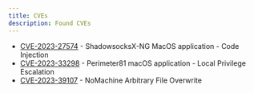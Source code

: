 ```yaml
---
title: CVEs
description: Found CVEs
---
```


* [CVE-2023-27574](../posts/cve_2023_27574.html) - ShadowsocksX-NG MacOS application - Code Injection
* [CVE-2023-33298](../posts/cve_2023_33298.html) - Perimeter81 macOS application - Local Privilege Escalation
* [CVE-2023-39107](../posts/nomachine_afo.html) - NoMachine Arbitrary File Overwrite
